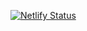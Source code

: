 [![Netlify Status](https://api.netlify.com/api/v1/badges/f3b80bf8-c263-4a20-99cf-ae0ce30206c7/deploy-status)](https://app.netlify.com/sites/egspj/deploys)
